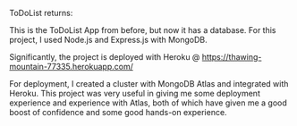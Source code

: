 ToDoList returns:

This is the ToDoList App from before, but now it has a database. For this project, I used Node.js and Express.js with MongoDB.

Significantly, the project is deployed with Heroku @ https://thawing-mountain-77335.herokuapp.com/

For deployment, I created a cluster with MongoDB Atlas and integrated with Heroku. This project was very useful in giving me some deployment experience and experience with Atlas, both of which have given me a good boost of confidence and some good hands-on experience.
